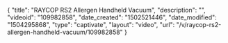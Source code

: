 {
    "title": "RAYCOP RS2 Allergen Handheld Vacuum",
    "description": "",
    "videoid": "109982858",
    "date_created": "1502521446",
    "date_modified": "1504295868",
    "type": "captivate",
    "layout": "video",
    "url": "\/v\/raycop-rs2-allergen-handheld-vacuum\/109982858"
}
